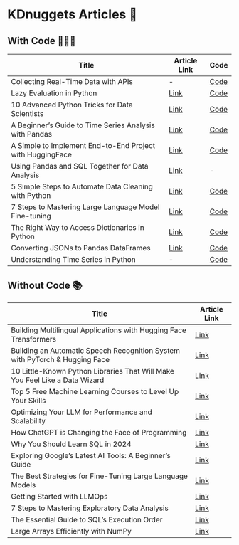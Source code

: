 # **KDnuggets Articles** 📝

## **With Code** 👨🏻‍💻

| Title              | Article Link                     |  Code                      |
|----------------------|------------------------------------------------------|------------------------------------------------------|
| Collecting Real-Time Data with APIs | - | [Code](https://github.com/rfeers/My-Articles-Friendly-Links/blob/main/Python/Working_with_APIs.ipynb)|
| Lazy Evaluation in Python | [Link](https://www.kdnuggets.com/lazy-evaluation-python-exploring-power-generators)                      | [Code](https://github.com/rfeers/My-Articles-Friendly-Links/blob/main/Python/The_Power_of_Generators.ipynb)|
| 10 Advanced Python Tricks for Data Scientists | [Link](https://www.kdnuggets.com/10-advanced-python-tricks-data-scientists)                      | [Code](https://github.com/rfeers/My-Articles-Friendly-Links/blob/main/analytics/10_tips_data_scientist.ipynb)|
| A Beginner’s Guide to Time Series Analysis with Pandas | [Link](https://www.statology.org/beginner-guide-time-series-analysis-pandas/)                      | [Code](https://github.com/rfeers/My-Articles-Friendly-Links/blob/main/analytics/Pandas_Time_Series.ipynb)|
| A Simple to Implement End-to-End Project with HuggingFace | [Link](https://www.kdnuggets.com/a-simple-to-implement-end-to-end-project-with-huggingface)                      | [Code](https://github.com/rfeers/My-Articles-Friendly-Links/tree/main/data-engineering/Docker-beginner-guide)|
| Using Pandas and SQL Together for Data Analysis | [Link](https://www.kdnuggets.com/using-pandas-and-sql-together-for-data-analysis)                      | - |
| 5 Simple Steps to Automate Data Cleaning with Python | [Link](https://www.kdnuggets.com/5-simple-steps-to-automate-data-cleaning-with-python)                      | [Code](https://github.com/rfeers/data-science-portfolio/blob/7583be3eb8563817b0ef018328659c3d90da43d5/data-science/automate-data-cleaning/data_cleaning_automation.ipynb#L1) |
| 7 Steps to Mastering Large Language Model Fine-tuning | [Link](https://www.kdnuggets.com/7-steps-to-mastering-large-language-model-fine-tuning)                      | [Code](https://github.com/rfeers/large-language-models/blob/main/7%20Steps%20to%20Fine-Tune%20LLMs.ipynb) |
| The Right Way to Access Dictionaries in Python | [Link](https://www.kdnuggets.com/the-right-way-to-access-dictionaries-in-python)                      | [Code](https://github.com/rfeers/Twitter/blob/main/Python/right-way-access-dictionaries.ipynb) |
| Converting JSONs to Pandas DataFrames | [Link](https://www.kdnuggets.com/converting-jsons-to-pandas-dataframes-parsing-them-the-right-way)                      | [Code](https://github.com/rfeers/Twitter/blob/main/Python/JSON_to_CSVs.ipynb) |
| Understanding Time Series in Python | -                      | [Code](https://github.com/rfeers/My-Articles-Friendly-Links/blob/main/Python/Time_Series_Analysis_Python.ipynb) |


## **Without Code** 📚
| Title              | Article Link                     |
|--------------------|--------------------------------|
| Building Multilingual Applications with Hugging Face Transformers | [Link](https://www.kdnuggets.com/building-multilingual-applications-hugging-face-transformers) |
| Building an Automatic Speech Recognition System with PyTorch & Hugging Face | [Link](https://www.kdnuggets.com/building-an-automatic-speech-recognition-system-with-pytorch-hugging-face) |
| 10 Little-Known Python Libraries That Will Make You Feel Like a Data Wizard | [Link](https://www.kdnuggets.com/10-little-known-python-libraries-data-wizard)                      |
| Top 5 Free Machine Learning Courses to Level Up Your Skills | [Link](https://www.kdnuggets.com/top-5-free-machine-learning-courses-to-level-up-your-skills)                      |
| Optimizing Your LLM for Performance and Scalability | [Link](https://www.kdnuggets.com/optimizing-your-llm-for-performance-and-scalability)                      |
| How ChatGPT is Changing the Face of Programming | [Link](https://www.kdnuggets.com/how-chatgpt-is-changing-the-face-of-programming)                      |
| Why You Should Learn SQL in 2024 | [Link](https://www.kdnuggets.com/why-you-should-learn-sql-in-2024)                      |
| Exploring Google’s Latest AI Tools: A Beginner’s Guide | [Link](https://www.kdnuggets.com/exploring-googles-latest-ai-tools-a-beginners-guide)                      |
| The Best Strategies for Fine-Tuning Large Language Models | [Link](https://www.kdnuggets.com/the-best-strategies-for-fine-tuning-large-language-models)                      |
| Getting Started with LLMOps | [Link](https://www.kdnuggets.com/getting-started-with-llmops-the-secret-sauce-behind-seamless-interactions)                      |
| 7 Steps to Mastering Exploratory Data Analysis | [Link](https://www.kdnuggets.com/7-steps-to-mastering-exploratory-data-analysis)                      |
| The Essential Guide to SQL’s Execution Order | [Link](https://www.kdnuggets.com/the-essential-guide-to-sql-execution-order)                      |
| Large Arrays Efficiently with NumPy | [Link](https://www.statology.org/large-arrays-efficiently-with-numpy/)                      |